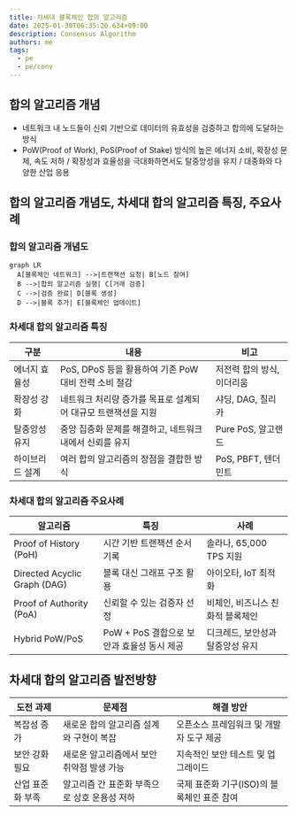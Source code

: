 ```yaml
---
title: 차세대 블록체인 합의 알고리즘
date: 2025-01-30T06:35:20.634+09:00
description: Consensus Algorithm
authors: me
tags:
  - pe
  - pe/conv
---
```


## 합의 알고리즘 개념

- 네트워크 내 노드들이 신뢰 기반으로 데이터의 유효성을 검증하고 합의에 도달하는 방식
- PoW(Proof of Work), PoS(Proof of Stake) 방식의 높은 에너지 소비, 확장성 문제, 속도 저하 / 확장성과 효율성을 극대화하면서도 탈중앙성을 유지 / 대중화와 다양한 산업 응용

## 합의 알고리즘 개념도, 차세대 합의 알고리즘 특징, 주요사례

### 합의 알고리즘 개념도

```mermaid
graph LR
  A[블록체인 네트워크] -->|트랜잭션 요청| B[노드 참여]
  B -->|합의 알고리즘 실행| C[거래 검증]
  C -->|검증 완료| D[블록 생성]
  D -->|블록 추가| E[블록체인 업데이트]
```

### 차세대 합의 알고리즘 특징

| 구분 | 내용 | 비고 |
| --- | --- | --- |
| 에너지 효율성 | PoS, DPoS 등을 활용하여 기존 PoW 대비 전력 소비 절감 | 저전력 합의 방식, 이더리움 |
| 확장성 강화 | 네트워크 처리량 증가를 목표로 설계되어 대규모 트랜잭션을 지원 | 샤딩, DAG, 질리카 |
| 탈중앙성 유지 | 중앙 집중화 문제를 해결하고, 네트워크 내에서 신뢰를 유지 | Pure PoS, 알고랜드 |
| 하이브리드 설계 | 여러 합의 알고리즘의 장점을 결합한 방식 | PoS, PBFT, 텐더민트 |

### 차세대 합의 알고리즘 주요사례

| 알고리즘 | 특징 | 사례 |
| --- | --- | --- |
| Proof of History (PoH) | 시간 기반 트랜잭션 순서 기록 | 솔라나, 65,000 TPS 지원 |
| Directed Acyclic Graph (DAG) | 블록 대신 그래프 구조 활용 | 아이오타, IoT 최적화 |
| Proof of Authority (PoA) | 신뢰할 수 있는 검증자 선정 | 비체인, 비즈니스 친화적 블록체인 |
| Hybrid PoW/PoS | PoW + PoS 결합으로 보안과 효율성 동시 제공 | 디크레드, 보안성과 탈중앙성 유지 |

## 차세대 합의 알고리즘 발전방향

| 도전 과제 | 문제점 | 해결 방안 |
| --- | --- | --- |
| 복잡성 증가 | 새로운 합의 알고리즘 설계와 구현이 복잡 | 오픈소스 프레임워크 및 개발자 도구 제공 |
| 보안 강화 필요 | 새로운 알고리즘에서 보안 취약점 발생 가능 | 지속적인 보안 테스트 및 업그레이드 |
| 산업 표준화 부족 | 알고리즘 간 표준화 부족으로 상호 운용성 저하 | 국제 표준화 기구(ISO)의 블록체인 표준 참여 |
